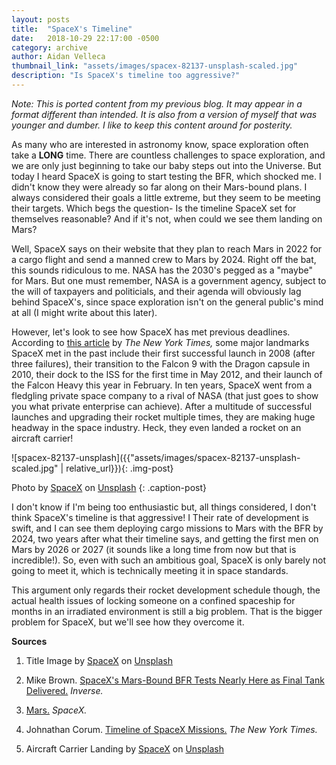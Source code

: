 ```yaml
---
layout: posts
title:  "SpaceX's Timeline"
date:   2018-10-29 22:17:00 -0500
category: archive
author: Aidan Velleca
thumbnail_link: "assets/images/spacex-82137-unsplash-scaled.jpg"
description: "Is SpaceX's timeline too aggressive?"
---
```

*Note: This is ported content from my previous blog. It may appear in a format different than intended. It is also from a version of myself that was younger and dumber. I like to keep this content around for posterity.*

As many who are interested in astronomy know, space exploration often take a **LONG** time. There are countless challenges to space exploration, and we are only just beginning to take our baby steps out into the Universe. But today I heard SpaceX is going to start testing the BFR, which shocked me. I didn't know they were already so far along on their Mars-bound plans. I always considered their goals a little extreme, but they seem to be meeting their targets. Which begs the question- Is the timeline SpaceX set for themselves reasonable? And if it's not, when could we see them landing on Mars? 

Well, SpaceX says on their website that they plan to reach Mars in 2022 for a cargo flight and send a manned crew to Mars by 2024. Right off the bat, this sounds ridiculous to me. NASA has the 2030's pegged as a "maybe" for Mars. But one must remember, NASA is a government agency, subject to the will of taxpayers and politicials, and their agenda will obviously lag behind SpaceX's, since space exploration isn't on the general public's mind at all (I might write about this later).

However, let's look to see how SpaceX has met previous deadlines. According to [this article](https://www.nytimes.com/interactive/2018/science/spacex-falcon-launch.html) by _The New York Times,_ some major landmarks SpaceX met in the past include their first successful launch in 2008 (after three failures), their transition to the Falcon 9 with the Dragon capsule in 2010, their dock to the ISS for the first time in May 2012, and their launch of the Falcon Heavy this year in February. In ten years, SpaceX went from a fledgling private space company to a rival of NASA (that just goes to show you what private enterprise can achieve). After a multitude of successful launches and upgrading their rocket multiple times, they are making huge headway in the space industry. Heck, they even landed a rocket on an aircraft carrier! 

![spacex-82137-unsplash]({{"assets/images/spacex-82137-unsplash-scaled.jpg" | relative_url}}){: .img-post}  

Photo by [SpaceX](https://unsplash.com/photos/Zir1FQf5yGk?utm_source=unsplash&utm_medium=referral&utm_content=creditCopyText) on [Unsplash](https://unsplash.com/search/photos/spacex?utm_source=unsplash&utm_medium=referral&utm_content=creditCopyText)
{: .caption-post}

I don't know if I'm being too enthusiastic but, all things considered, I don't think SpaceX's timeline is that aggressive! I Their rate of development is swift, and I can see them deploying cargo missions to Mars with the BFR by 2024, two years after what their timeline says, and getting the first men on Mars by 2026 or 2027 (it sounds like a long time from now but that is incredible!). So, even with such an ambitious goal, SpaceX is only barely not going to meet it, which is technically meeting it in space standards. 

This argument only regards their rocket development schedule though, the actual health issues of locking someone on a confined spaceship for months in an irradiated environment is still a big problem. That is the bigger problem for SpaceX, but we'll see how they overcome it. 

**Sources**

1.  Title Image by [SpaceX](https://unsplash.com/photos/GDdRP7U5ct0?utm_source=unsplash&utm_medium=referral&utm_content=creditCopyText) on [Unsplash](https://unsplash.com/search/photos/rocket-launch?utm_source=unsplash&utm_medium=referral&utm_content=creditCopyText)

2.  Mike Brown. [SpaceX's Mars-Bound BFR Tests Nearly Here as Final Tank Delivered.](https://www.inverse.com/article/50285-spacex-s-mars-bound-bfr-tests-nearly-here-as-final-tank-delivered) _Inverse._

3.  [Mars.](https://www.spacex.com/mars) _SpaceX._

4.  Johnathan Corum. [Timeline of SpaceX Missions.](https://www.nytimes.com/interactive/2018/science/spacex-falcon-launch.html) _The New York Times._

5.  Aircraft Carrier Landing by [SpaceX](https://unsplash.com/photos/Zir1FQf5yGk?utm_source=unsplash&utm_medium=referral&utm_content=creditCopyText) on [Unsplash](https://unsplash.com/search/photos/spacex?utm_source=unsplash&utm_medium=referral&utm_content=creditCopyText)